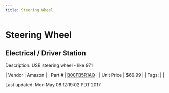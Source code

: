 ```yaml
---
title: Steering Wheel
---
```


# Steering Wheel
## Electrical / Driver Station
Description: 	USB steering wheel - like 971 

| Vendor | Amazon | 
| Part # | [B00FB5R1AQ](http://www.amazon.com/Thrustmaster-VG-Ferrari-Racing-Wheel-PlayStation/dp/B00FB5R1AQ) | 
| Unit Price | $69.99 | 
| Tags: |  | 

Last updated: Mon May 08 12:19:02 PDT 2017